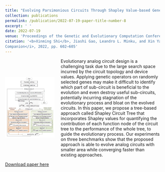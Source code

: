 ```yaml
---
title: "Evolving Parsimonious Circuits Through Shapley Value-based Genetic Programming"
collection: publications
permalink: /publication/2022-07-19-paper-title-number-8
excerpt: ' '
date: 2022-07-19
venue: 'Proceedings of the Genetic and Evolutionary Computation Conference Companion'
citation: '<b>Xinming Shi</b>, Jiashi Gao, Leandro L. Minku, and Xin Yao, “Evolving Parsimonious Circuits Through Shapley Value-based Genetic Programming,” in <i>Proceedings of the Genetic and Evolutionary Computation Conference
Companion</i>, 2022, pp. 602–605'
---
```

<div style='display: flex; align-items: center;'>
  <div style='flex: 1;'>
    <img src='https://github.com/embeddedsky/xinmingshi.github.io/raw/master/images/paper8.jpg' alt="Memristor-Based Neuron Circuit" style='width: 200%;'>
  </div>
  <div style='flex: 2; margin-left: 20px;'>
    <div>Evolutionary analog circuit design is a challenging task due to the large search space incurred by the circuit topology and device values. Applying genetic operators on randomly selected genes may make it difficult to identify which part of sub-circuit is beneficial to the evolution and even destroy useful sub-circuits, potentially incurring stagnation of the evolutionary process and bloat on the evolved circuits. In this paper, we propose a tree-based approach called Shapley Circuit Tree that incorporates Shapley values for quantifying the contribution of each function node of the circuit tree to the performance of the whole tree, to guide the evolutionary process. Our experiments on three benchmarks show that the proposed approach is able to evolve analog circuits with smaller area while converging faster than existing approaches.</div>
  </div>
</div>  

[Download paper here](https://github.com/embeddedsky/xinmingshi.github.io/raw/master/files/paper8.pdf)

